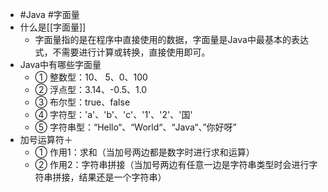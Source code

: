 - #Java #字面量
- 什么是[[字面量]]
	- 字面量指的是在程序中直接使用的数据，字面量是Java中最基本的表达式，不需要进行计算或转换，直接使用即可。
- Java中有哪些字面量
	- ① 整数型：10、 5、0、100
	- ② 浮点型：3.14、-0.5、1.0
	- ③ 布尔型：true、false
	- ④ 字符型：'a'、'b'、'c'、'1'、'2'、'国'
	- ⑤ 字符串型：“Hello“、“World“、“Java“、”你好呀”
- 加号运算符＋
	- ① 作用1：求和（当加号两边都是数字时进行求和运算）
	- ② 作用2：字符串拼接（当加号两边有任意一边是字符串类型时会进行字符串拼接，结果还是一个字符串）